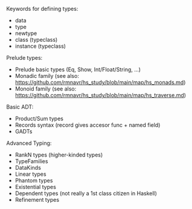 Keywords for defining types:
- data
- type
- newtype
- class (typeclass)
- instance (typeclass)

Prelude types:
- Prelude basic types (Eq, Show, Int/Float/String, ...)
- Monadic family (see also: https://github.com/rmnavr/hs_study/blob/main/map/hs_monads.md)
- Monoid family (see also: https://github.com/rmnavr/hs_study/blob/main/map/hs_traverse.md)

Basic ADT:
- Product/Sum types
- Records syntax (record gives accesor func + named field)
- GADTs

Advanced Typing:
* RankN types (higher-kinded types)
* TypeFamilies
* DataKinds
* Linear types
* Phantom types
* Existential types
* Dependent types (not really a 1st class citizen in Haskell)
* Refinement types


